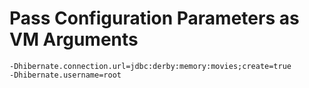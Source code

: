 # Pass Configuration Parameters as VM Arguments


```shell
-Dhibernate.connection.url=jdbc:derby:memory:movies;create=true
-Dhibernate.username=root
```
